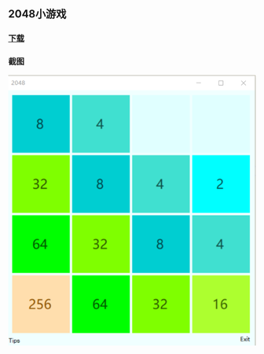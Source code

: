 ## 2048小游戏

### [下载]()

### 截图

![avatar](https://github.com/Dubikee/2048-Game/blob/master/screenshot/2048.png)
